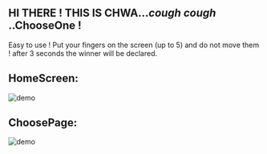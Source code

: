 ## HI THERE ! THIS IS CHWA..._cough cough_ ..ChooseOne !

Easy to use ! Put your fingers on the screen (up to 5) and do not move them !
after 3 seconds the winner will be declared.

## HomeScreen:

![demo](https://i.ibb.co/cTRZP81/Whats-App-Image-2021-12-14-at-00-02-22.jpg)

## ChoosePage:

![demo](https://i.ibb.co/NS77W2Y/Whats-App-Image-2021-12-14-at-00-02-23.jpg)
